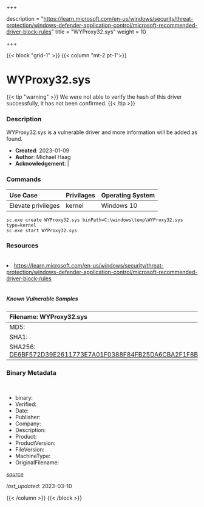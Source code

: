 +++

description = "https://learn.microsoft.com/en-us/windows/security/threat-protection/windows-defender-application-control/microsoft-recommended-driver-block-rules"
title = "WYProxy32.sys"
weight = 10

+++


{{< block "grid-1" >}}
{{< column "mt-2 pt-1">}}




# WYProxy32.sys 


{{< tip "warning" >}}
We were not able to verify the hash of this driver successfully, it has not been confirmed.
{{< /tip >}}




### Description


WYProxy32.sys is a vulnerable driver and more information will be added as found.


- **Created**: 2023-01-09
- **Author**: Michael Haag
- **Acknowledgement**:  | [](https://twitter.com/)

### Commands

| Use Case | Privilages | Operating System | 
|:---- | ---- | ---- |
| Elevate privileges | kernel | Windows 10 |

```
sc.exe create WYProxy32.sys binPath=C:\windows\temp\WYProxy32.sys type=kernel
sc.exe start WYProxy32.sys
```

### Resources
<br>


<li><a href=" https://learn.microsoft.com/en-us/windows/security/threat-protection/windows-defender-application-control/microsoft-recommended-driver-block-rules"> https://learn.microsoft.com/en-us/windows/security/threat-protection/windows-defender-application-control/microsoft-recommended-driver-block-rules</a></li>


<br>


##### Known Vulnerable Samples

| Filename: WYProxy32.sys |
|:---- |
|MD5: <a href="https://www.virustotal.com/gui/file/{&#39;Filename&#39;: &#39;WYProxy32.sys&#39;, &#39;MD5&#39;: &#39;&#39;, &#39;SHA1&#39;: &#39;&#39;, &#39;SHA256&#39;: &#39;DE6BF572D39E2611773E7A01F0388F84FB25DA6CBA2F1F8B9B36FFBA467DE6FA&#39;}"></a>|
|SHA1: <a href="https://www.virustotal.com/gui/file/{&#39;Filename&#39;: &#39;WYProxy32.sys&#39;, &#39;MD5&#39;: &#39;&#39;, &#39;SHA1&#39;: &#39;&#39;, &#39;SHA256&#39;: &#39;DE6BF572D39E2611773E7A01F0388F84FB25DA6CBA2F1F8B9B36FFBA467DE6FA&#39;}"></a>|
|SHA256: <a href="https://www.virustotal.com/gui/file/{&#39;Filename&#39;: &#39;WYProxy32.sys&#39;, &#39;MD5&#39;: &#39;&#39;, &#39;SHA1&#39;: &#39;&#39;, &#39;SHA256&#39;: &#39;DE6BF572D39E2611773E7A01F0388F84FB25DA6CBA2F1F8B9B36FFBA467DE6FA&#39;}">DE6BF572D39E2611773E7A01F0388F84FB25DA6CBA2F1F8B9B36FFBA467DE6FA</a>|




### Binary Metadata
<br>

- binary: 
- Verified: 
- Date: 
- Publisher: 
- Company: 
- Description: 
- Product: 
- ProductVersion: 
- FileVersion: 
- MachineType: 
- OriginalFilename: 

[*source*](https://github.com/magicsword-io/LOLDrivers/tree/main/yaml/wyproxy32.sys.yml)

*last_updated:* 2023-03-10


{{< /column >}}
{{< /block >}}
